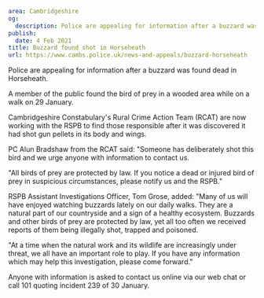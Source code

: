 ```yaml
area: Cambridgeshire
og:
  description: Police are appealing for information after a buzzard was found dead in Horseheath.
publish:
  date: 4 Feb 2021
title: Buzzard found shot in Horseheath
url: https://www.cambs.police.uk/news-and-appeals/buzzard-horseheath
```

Police are appealing for information after a buzzard was found dead in Horseheath.

A member of the public found the bird of prey in a wooded area while on a walk on 29 January.

Cambridgeshire Constabulary's Rural Crime Action Team (RCAT) are now working with the RSPB to find those responsible after it was discovered it had shot gun pellets in its body and wings.

PC Alun Bradshaw from the RCAT said: "Someone has deliberately shot this bird and we urge anyone with information to contact us.

"All birds of prey are protected by law. If you notice a dead or injured bird of prey in suspicious circumstances, please notify us and the RSPB."

RSPB Assistant Investigations Officer, Tom Grose, added: "Many of us will have enjoyed watching buzzards lately on our daily walks. They are a natural part of our countryside and a sign of a healthy ecosystem. Buzzards and other birds of prey are protected by law, yet all too often we received reports of them being illegally shot, trapped and poisoned.

"At a time when the natural work and its wildlife are increasingly under threat, we all have an important role to play. If you have any information which may help this investigation, please come forward."

Anyone with information is asked to contact us online via our web chat or call 101 quoting incident 239 of 30 January.
